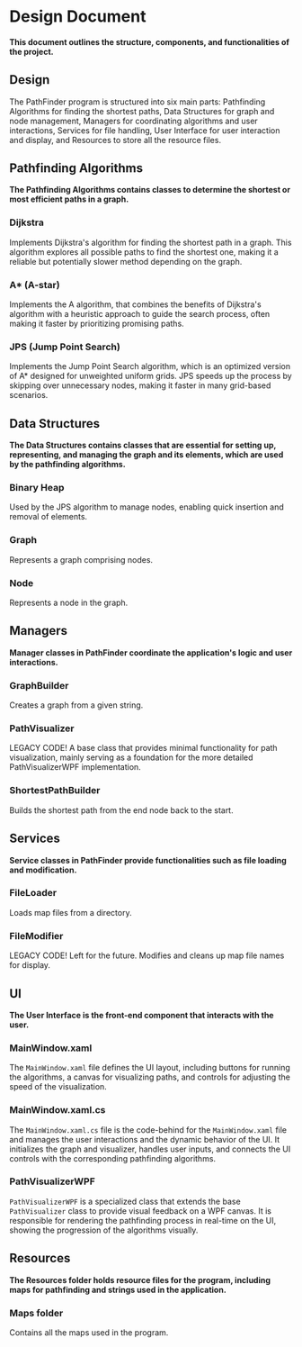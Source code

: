 # Design Document
#### This document outlines the structure, components, and functionalities of the project. 

## **Design**
The PathFinder program is structured into six main parts: Pathfinding Algorithms for finding the shortest paths, Data Structures for graph and node management, Managers for coordinating algorithms and user interactions, Services for file handling, User Interface for user interaction and display, and Resources to store all the resource files.

## **Pathfinding Algorithms**
**The Pathfinding Algorithms contains classes to determine the shortest or most efficient paths in a graph.**

### **Dijkstra**
Implements Dijkstra's algorithm for finding the shortest path in a graph. This algorithm explores all possible paths to find the shortest one, making it a reliable but potentially slower method depending on the graph.

### **A\* (A-star)**
Implements the A algorithm, that combines the benefits of Dijkstra's algorithm with a heuristic approach to guide the search process, often making it faster by prioritizing promising paths.

### **JPS (Jump Point Search)**
Implements the Jump Point Search algorithm, which is an optimized version of A* designed for unweighted uniform grids. JPS speeds up the process by skipping over unnecessary nodes, making it faster in many grid-based scenarios.

## **Data Structures**
**The Data Structures contains classes that are essential for setting up, representing, and managing the graph and its elements, which are used by the pathfinding algorithms.**

### **Binary Heap**
Used by the JPS algorithm to manage nodes, enabling quick insertion and removal of elements.

### **Graph**
Represents a graph comprising nodes.

### **Node**
Represents a node in the graph.

## **Managers**
**Manager classes in PathFinder coordinate the application's logic and user interactions.**

### **GraphBuilder**
Creates a graph from a given string.

### **PathVisualizer**
LEGACY CODE! A base class that provides minimal functionality for path visualization, mainly serving as a foundation for the more detailed PathVisualizerWPF implementation.

### **ShortestPathBuilder**
Builds the shortest path from the end node back to the start.

## **Services**
**Service classes in PathFinder provide functionalities such as file loading and modification.**

### **FileLoader**
Loads map files from a directory.

### **FileModifier**
LEGACY CODE! Left for the future. Modifies and cleans up map file names for display.

## **UI**
**The User Interface is the front-end component that interacts with the user.**

### **MainWindow.xaml**
The `MainWindow.xaml` file defines the UI layout, including buttons for running the algorithms, a canvas for visualizing paths, and controls for adjusting the speed of the visualization.

### **MainWindow.xaml.cs**
The `MainWindow.xaml.cs` file is the code-behind for the `MainWindow.xaml` file and manages the user interactions and the dynamic behavior of the UI. It initializes the graph and visualizer, handles user inputs, and connects the UI controls with the corresponding pathfinding algorithms.

### **PathVisualizerWPF**
`PathVisualizerWPF` is a specialized class that extends the base `PathVisualizer` class to provide visual feedback on a WPF canvas. It is responsible for rendering the pathfinding process in real-time on the UI, showing the progression of the algorithms visually.

## **Resources**
**The Resources folder holds resource files for the program, including maps for pathfinding and strings used in the application.**

### **Maps folder**
Contains all the maps used in the program.

